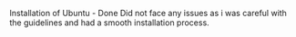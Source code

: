 Installation of Ubuntu - Done
Did not face any issues as i was careful with the guidelines and had a smooth installation process.
